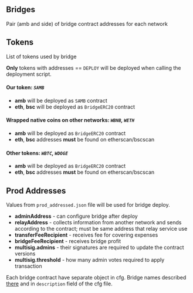 ## Bridges

Pair (amb and side) of bridge contract addresses for each network

## Tokens

List of tokens used by bridge  

**Only** tokens with addresses == `DEPLOY` will be deployed when calling the deployment script.

#### Our token: _`SAMB`_
- **amb** will be deployed as `SAMB` contract
- **eth**, **bsc** will be deployed as `BridgeERC20` contract

#### Wrapped native coins on other networks: _`WBNB`, `WETH`_
- **amb** will be deployed as `BridgeERC20` contract
- **eth**, **bsc** addresses **must** be found on etherscan/bscscan

#### Other tokens: _`WBTC`, `WDOGE`_
- **amb** will be deployed as `BridgeERC20` contract
- **eth**, **bsc** addresses **must** be found on etherscan/bscscan


## Prod Addresses
Values from `prod_addressed.json` file will be used for bridge deploy.  

- **adminAddress** - can configure bridge after deploy
- **relayAddress** - collects information from another network and sends according to the contract; must be same address that relay service use
- **transferFeeRecipient** - receives fee for covering expenses
- **bridgeFeeRecipient** - receives bridge profit
- **multisig.admins** - their signatures are required to update the contract versions
- **multisig.threshold** - how many admin votes required to apply transaction 

Each bridge contract have separate object in cfg.
Bridge names described [there](https://github.com/ambrosus/ambrosus-bridge#contracts) and in `description` field of the cfg file.
